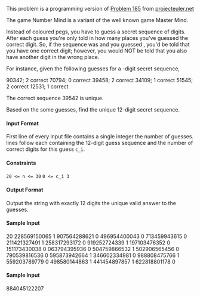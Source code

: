 This problem is a programming version of [Problem 185](https://www.hackerrank.com/external_redirect?to=https://projecteuler.net/problem=185 "Problem 185") from [projecteuler.net](https://www.hackerrank.com/external_redirect?to=https://projecteuler.net/ "projecteuler.net")

The game Number Mind is a variant of the well known game Master Mind.

Instead of coloured pegs, you have to guess a secret sequence of digits. After each guess you're only told in how many places you've guessed the correct digit. So, if the sequence was  and you guessed , you'd be told that you have one correct digit; however, you would NOT be told that you also have another digit in the wrong place.

For instance, given the following guesses for a -digit secret sequence,

90342; 2 correct 
70794; 0 correct 
39458; 2 correct 
34109; 1 correct 
51545; 2 correct 
12531; 1 correct

The correct sequence 39542  is unique.

Based on the some guesses, find the unique 12-digit secret sequence.

#### Input Format

First line of every input file contains a single integer   the number of guesses.  lines follow each containing the 12-digit guess sequence  and the number of correct digits for this guess `c_i`.

#### Constraints
 `20 <= n <= 30`
  `0 <= c_i 3 `


#### Output Format

Output the string with exactly 12 digits  the unique valid answer to the guesses.

#### Sample Input

20
228569150065 1
907564288621 0
496954400043 0
713459943615 0
211421327491 1
258317293172 0
919252724339 1
197103476352 0
151173430038 0
063794395936 0
504759866532 1
502906565456 0
790539816536 0
595873942664 1
346602334981 0
988808475766 1
559203789779 0
498580144863 1
441454897857 1
622818801178 0

#### Sample Input

884045122207
